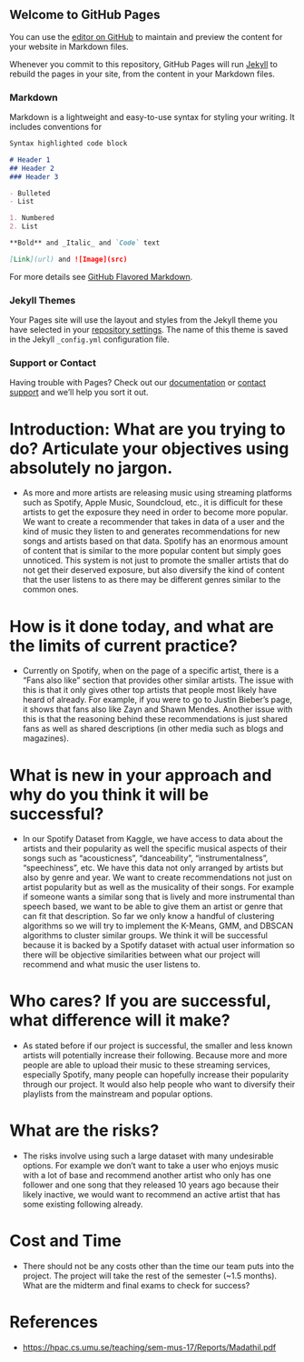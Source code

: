 ## Welcome to GitHub Pages

You can use the [editor on GitHub](https://github.com/akumar-0711/akumar-0711.github.io/edit/main/index.md) to maintain and preview the content for your website in Markdown files.

Whenever you commit to this repository, GitHub Pages will run [Jekyll](https://jekyllrb.com/) to rebuild the pages in your site, from the content in your Markdown files.

### Markdown

Markdown is a lightweight and easy-to-use syntax for styling your writing. It includes conventions for

```markdown
Syntax highlighted code block

# Header 1
## Header 2
### Header 3

- Bulleted
- List

1. Numbered
2. List

**Bold** and _Italic_ and `Code` text

[Link](url) and ![Image](src)
```

For more details see [GitHub Flavored Markdown](https://guides.github.com/features/mastering-markdown/).

### Jekyll Themes

Your Pages site will use the layout and styles from the Jekyll theme you have selected in your [repository settings](https://github.com/akumar-0711/akumar-0711.github.io/settings/pages). The name of this theme is saved in the Jekyll `_config.yml` configuration file.

### Support or Contact

Having trouble with Pages? Check out our [documentation](https://docs.github.com/categories/github-pages-basics/) or [contact support](https://support.github.com/contact) and we’ll help you sort it out.


# Introduction: What are you trying to do? Articulate your objectives using absolutely no jargon.
- As more and more artists are releasing music using streaming platforms such as Spotify, Apple Music, Soundcloud, etc., it is difficult for these artists to get the exposure they need in order to become more popular. We want to create a recommender that takes in data of a user and the kind of music they listen to and generates recommendations for new songs and artists based on that data. Spotify has an enormous amount of content that is similar to the more popular content but simply goes unnoticed. This system is not just to promote the smaller artists that do not get their deserved exposure, but also diversify the kind of content that the user listens to as there may be different genres similar to the common ones.

# How is it done today, and what are the limits of current practice?
- Currently on Spotify, when on the page of a specific artist, there is a “Fans also like” section that provides other similar artists. The issue with this is that it only gives other top artists that people most likely have heard of already. For example, if you were to go to Justin Bieber’s page, it shows that fans also like Zayn and Shawn Mendes. Another issue with this is that the reasoning behind these recommendations is just shared fans as well as shared descriptions (in other media such as blogs and magazines). 

# What is new in your approach and why do you think it will be successful?
- In our Spotify Dataset from Kaggle, we have access to data about the artists and their popularity as well the specific musical aspects of their songs such as “acousticness”, “danceability”, “instrumentalness”, “speechiness”, etc. We have this data not only arranged by artists but also by genre and year. We want to create recommendations not just on artist popularity but as well as the musicality of their songs. For example if someone wants a similar song that is lively and more instrumental than speech based, we want to be able to give them an artist or genre that can fit that description. So far we only know a handful of clustering algorithms so we will try to implement the K-Means, GMM, and DBSCAN algorithms to cluster similar groups. We think it will be successful because it is backed by a Spotify dataset with actual user information so there will be objective similarities between what our project will recommend and what music the user listens to.

# Who cares? If you are successful, what difference will it make?
- As stated before if our project is successful, the smaller and less known artists will potentially increase their following. Because more and more people are able to upload their music to these streaming services, especially Spotify, many people can hopefully increase their popularity through our project. It would also help people who want to diversify their playlists from the mainstream and popular options.

# What are the risks?
- The risks involve using such a large dataset with many undesirable options. For example we don’t want to take a user who enjoys music with a lot of base and recommend another artist who only has one follower and one song that they released 10 years ago because their likely inactive, we would want to recommend an active artist that has some existing following already.

# Cost and Time
- There should not be any costs other than the time our team puts into the project. The project will take the rest of the semester (~1.5 months).
What are the midterm and final exams to check for success?

# References
- https://hpac.cs.umu.se/teaching/sem-mus-17/Reports/Madathil.pdf




